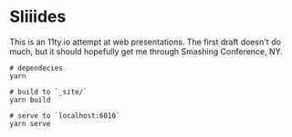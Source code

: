 # Sliiides

This is an 11ty.io attempt at web presentations.
The first draft doesn't do much,
but it should hopefully get me through
Smashing Conference, NY.

```
# dependecies
yarn

# build to `_site/`
yarn build

# serve to `localhost:6010`
yarn serve
```
